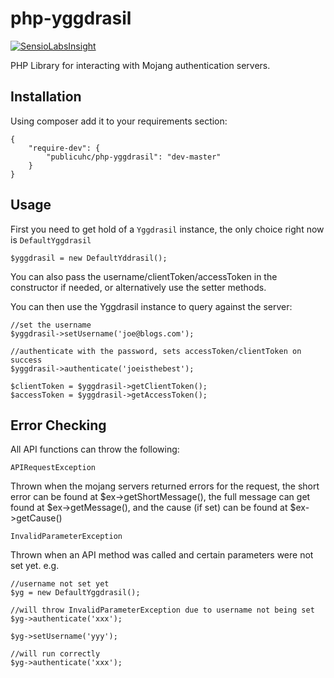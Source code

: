 php-yggdrasil
=============

[![SensioLabsInsight](https://insight.sensiolabs.com/projects/f6b72a49-286e-46c6-82bf-6df31424d6cb/small.png)](https://insight.sensiolabs.com/projects/f6b72a49-286e-46c6-82bf-6df31424d6cb)

PHP Library for interacting with Mojang authentication servers.

Installation
------------

Using composer add it to your requirements section:

    {
        "require-dev": {
            "publicuhc/php-yggdrasil": "dev-master"
        }
    }
    

Usage
-----

First you need to get hold of a `Yggdrasil` instance, the only choice right now is `DefaultYggdrasil`

    $yggdrasil = new DefaultYddrasil();
    
You can also pass the username/clientToken/accessToken in the constructor if needed, or alternatively use the setter methods.

You can then use the Yggdrasil instance to query against the server:

    //set the username
    $yggdrasil->setUsername('joe@blogs.com');
    
    //authenticate with the password, sets accessToken/clientToken on success
    $yggdrasil->authenticate('joeisthebest');
    
    $clientToken = $yggdrasil->getClientToken();
    $accessToken = $yggdrasil->getAccessToken();
    
Error Checking
--------------

All API functions can throw the following:

`APIRequestException`

Thrown when the mojang servers returned errors for the request, 
the short error can be found at $ex->getShortMessage(), 
the full message can get found at $ex->getMessage(),
and the cause (if set) can be found at $ex->getCause()

`InvalidParameterException`

Thrown when an API method was called and certain parameters were not set yet. e.g.
    
    //username not set yet
    $yg = new DefaultYggdrasil();
    
    //will throw InvalidParameterException due to username not being set
    $yg->authenticate('xxx');
    
    $yg->setUsername('yyy');
    
    //will run correctly
    $yg->authenticate('xxx');
